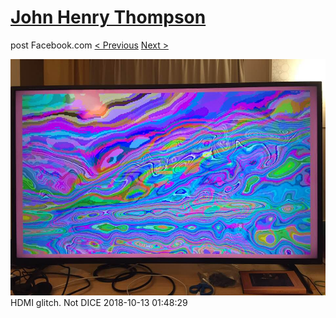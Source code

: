 # [John Henry Thompson](../README.md)
post Facebook.com
[< Previous](2018-10-13-5.md) [Next >](2018-10-10-1.md)

[![](../media/2018-10-13/Timeline-Photos-HDMI-glitch-Not-DICE.jpg)](../README.md)
HDMI glitch. Not DICE
2018-10-13 01:48:29
